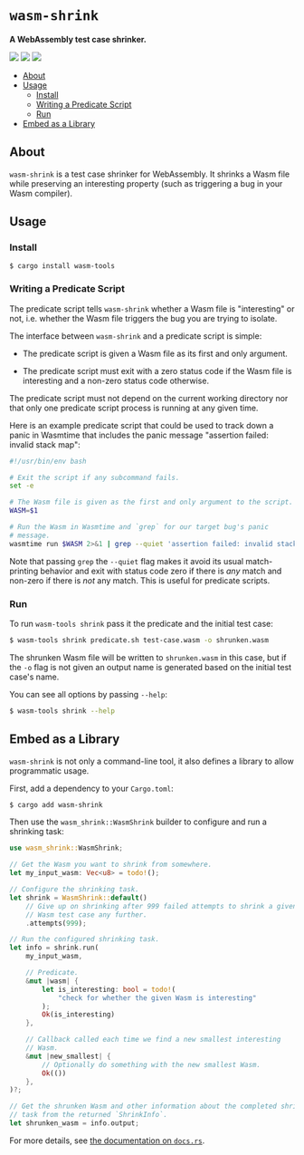 # `wasm-shrink`

**A WebAssembly test case shrinker.**

[![](https://docs.rs/wasm-shrink/badge.svg)](https://docs.rs/wasm-shrink/)
[![](https://img.shields.io/crates/v/wasm-shrink.svg)](https://crates.io/crates/wasm-shrink)
[![](https://img.shields.io/crates/d/wasm-shrink.svg)](https://crates.io/crates/wasm-shrink)

* [About](#about)
* [Usage](#usage)
  * [Install](#install)
  * [Writing a Predicate Script](#writing-a-predicate-script)
  * [Run](#run)
* [Embed as a Library](#embed-as-a-library)

## About

`wasm-shrink` is a test case shrinker for WebAssembly. It shrinks a Wasm file
while preserving an interesting property (such as triggering a bug in your Wasm
compiler).

## Usage

### Install

```
$ cargo install wasm-tools
```

### Writing a Predicate Script

The predicate script tells `wasm-shrink` whether a Wasm file is "interesting" or
not, i.e. whether the Wasm file triggers the bug you are trying to isolate.

The interface between `wasm-shrink` and a predicate script is simple:

* The predicate script is given a Wasm file as its first and only argument.

* The predicate script must exit with a zero status code if the Wasm file is
  interesting and a non-zero status code otherwise.

The predicate script must not depend on the current working directory nor that
only one predicate script process is running at any given time.

Here is an example predicate script that could be used to track down a panic in
Wasmtime that includes the panic message "assertion failed: invalid stack map":

```bash
#!/usr/bin/env bash

# Exit the script if any subcommand fails.
set -e

# The Wasm file is given as the first and only argument to the script.
WASM=$1

# Run the Wasm in Wasmtime and `grep` for our target bug's panic
# message.
wasmtime run $WASM 2>&1 | grep --quiet 'assertion failed: invalid stack map'
```

Note that passing `grep` the `--quiet` flag makes it avoid its usual
match-printing behavior and exit with status code zero if there is *any* match
and non-zero if there is *not* any match. This is useful for predicate scripts.

### Run

To run `wasm-tools shrink` pass it the predicate and the initial test case:

```bash
$ wasm-tools shrink predicate.sh test-case.wasm -o shrunken.wasm
```

The shrunken Wasm file will be written to `shrunken.wasm` in this case, but if
the `-o` flag is not given an output name is generated based on the initial test
case's name.

You can see all options by passing `--help`:

```bash
$ wasm-tools shrink --help
```

## Embed as a Library

`wasm-shrink` is not only a command-line tool, it also defines a library to
allow programmatic usage.

First, add a dependency to your `Cargo.toml`:

```sh
$ cargo add wasm-shrink
```

Then use the `wasm_shrink::WasmShrink` builder to configure and run a shrinking
task:

```rust
use wasm_shrink::WasmShrink;

// Get the Wasm you want to shrink from somewhere.
let my_input_wasm: Vec<u8> = todo!();

// Configure the shrinking task.
let shrink = WasmShrink::default()
    // Give up on shrinking after 999 failed attempts to shrink a given
    // Wasm test case any further.
    .attempts(999);

// Run the configured shrinking task.
let info = shrink.run(
    my_input_wasm,

    // Predicate.
    &mut |wasm| {
        let is_interesting: bool = todo!(
            "check for whether the given Wasm is interesting"
        );
        Ok(is_interesting)
    },

    // Callback called each time we find a new smallest interesting
    // Wasm.
    &mut |new_smallest| {
        // Optionally do something with the new smallest Wasm.
        Ok(())
    },
)?;

// Get the shrunken Wasm and other information about the completed shrink
// task from the returned `ShrinkInfo`.
let shrunken_wasm = info.output;
```

For more details, see [the documentation on
`docs.rs`](https://docs.rs/wasm-shrink/).
